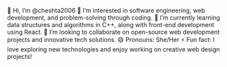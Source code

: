 👋 Hi, I’m @cheshta2006
👀 I’m interested in software engineering, web development, and problem-solving through coding.
🌱 I’m currently learning data structures and algorithms in C++, along with front-end development using React.
💞️ I’m looking to collaborate on open-source web development projects and innovative tech solutions.
😄 Pronouns: She/Her
⚡ Fun fact: I love exploring new technologies and enjoy working on creative web design projects!
